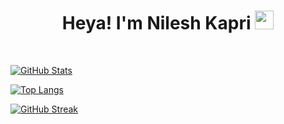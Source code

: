 <h1 align="center">Heya! I'm Nilesh Kapri <img src= "https://media.tenor.com/images/2adfe94e69139f3e22623b61d375a7a7/tenor.gif" width= "30" height= "30"></h1>

<br>

[![GitHub Stats](https://github-readme-stats.vercel.app/api?username=itspatkar&show_icons=true&theme=merko)](https://github.com/ItsKapri/)

[![Top Langs](https://github-readme-stats.vercel.app/api/top-langs/?username=ItsKapri&show_icons=true&theme=merko&layout=compact)](https://github.com/ItsKapri)

[![GitHub Streak](https://github-readme-streak-stats.herokuapp.com?user=ItsKapri&theme=merko&date_format=M%20j%5B%2C%20Y%5D)](https://git.io/streak-stats)
